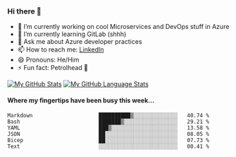 ### Hi there 👋

- 🔭 I’m currently working on cool Microservices and DevOps stuff in Azure
- 🌱 I’m currently learning GitLab (shhh)
- 💬 Ask me about Azure developer practices
- 📫 How to reach me: [LinkedIn](https://www.linkedin.com/in/gordonbyers/)
- 😄 Pronouns: He/Him 
- ⚡ Fun fact: Petrolhead 🚙

[![My GitHub Stats](https://github-readme-stats.vercel.app/api/?username=gordonby&count_private=true&theme=tokyonight&showicons=true)]()
[![My GitHub Language Stats](https://github-readme-stats.vercel.app/api/top-langs/?username=gordonby&langs_count=5&theme=tokyonight)]()

#### Where my fingertips have been busy this week... 
<!--START_SECTION:waka-->

```text
Markdown                     ██████████▒░░░░░░░░░░░░░░   40.74 %
Bash                         ███████▒░░░░░░░░░░░░░░░░░   29.21 %
YAML                         ███▒░░░░░░░░░░░░░░░░░░░░░   13.58 %
JSON                         ██░░░░░░░░░░░░░░░░░░░░░░░   08.05 %
Bicep                        ██░░░░░░░░░░░░░░░░░░░░░░░   07.73 %
Text                         ░░░░░░░░░░░░░░░░░░░░░░░░░   00.41 %
```

<!--END_SECTION:waka-->
